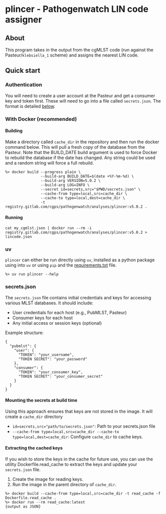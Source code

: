 # plincer - Pathogenwatch LIN code assigner

## About

This program takes in the output from the cgMLST code (run against the Pasteur/`klebsiella_1` scheme) and assigns the
nearest LIN code.

## Quick start

### Authentication

You will need to create a user account at the Pasteur and get a consumer key and token first. These will need to go into
a file called `secrets.json`. The format is detailed [below](#secretsjson).

### With Docker (recommended)

#### Building

Make a directory called `cache_dir` in the repository and then run the docker command below. This will pull a fresh copy
of the database from the Pasteur. Note that the BUILD_DATE build argument is used to force Docker to rebuild the
database if the date has changed. Any string could be used and a random string will force a full rebuild.

```
%> docker build --progress plain \
                --build-arg BUILD_DATE=$(date +%Y-%m-%d) \
                --build-arg VERSION=5.0.2 \
                --build-arg LOG=INFO \
                --secret id=secrets,src="$PWD/secrets.json" \
                --cache-from type=local,src=cache_dir \
                --cache-to type=local,dest=cache_dir \
                -t registry.gitlab.com/cgps/pathogenwatch/analyses/plincer:v5.0.2 .
```

#### Running

```
cat my_cgmlst.json | docker run --rm -i registry.gitlab.com/cgps/pathogenwatch/analyses/plincer:v5.0.2 > lincode.json
```

### uv

`plincer` can either be run directly using `uv`, installed as a python package using into `uv` or using `pip` and the
[requirements.txt](./requirements.txt) file.

```
%> uv run plincer --help
```

### secrets.json

The `secrets.json` file contains initial credentials and keys for accessing various MLST databases. It should include:

- User credentials for each host (e.g., PubMLST, Pasteur)
- Consumer keys for each host
- Any initial access or session keys (optional)

Example structure:

```
{
  "pubmlst": {
    "user": {
      "TOKEN": "your_username",
      "TOKEN SECRET": "your_password"
    },
    "consumer": {
      "TOKEN": "your_consumer_key",
      "TOKEN SECRET": "your_consumer_secret"
    }
  }
}
```

#### Mounting the secrets at build time

Using this approach ensures that keys are not stored in the image. It will create a `cache_dir` directory

- `id=secrets,src="path/to/secrets.json"`: Path to your secrets.json file
- `--cache-from type=local,src=cache_dir --cache-to type=local,dest=cache_dir`: Configure `cache_dir` to cache keys.

#### Extracting the cached keys

If you wish to store the keys in the cache for future use, you can use the utility Dockerfile.read_cache to extract the
keys and update your `secrets.json` file.

1. Create the image for reading keys.
2. Run the image in the parent directory of `cache_dir`.

```
%> docker build --cache-from type=local,src=cache_dir -t read_cache -f Dockerfile.read_cache .
%> docker run --rm read_cache:latest
{output as JSON}
```

